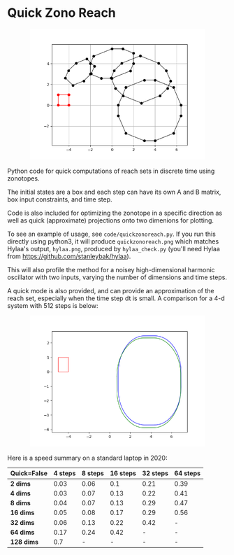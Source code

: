 # Quick Zono Reach

<p align="center"> <img src="code/quickzonoreach.png" alt="Hylaa Logo" width=400/> </p>

Python code for quick computations of reach sets in discrete time using zonotopes.

The initial states are a box and each step can have its own A and B matrix, box input constraints, and time step.

Code is also included for optimizing the zonotope in a specific direction as well as quick (approximate) projections onto two dimenions for plotting.

To see an example of usage, see `code/quickzonoreach.py`. If you run this
directly using python3, it will produce `quickzonoreach.png` which matches Hylaa's output, `hylaa.png`, produced by `hylaa_check.py` (you'll need Hylaa from https://github.com/stanleybak/hylaa).

This will also profile the method for a noisey high-dimensional harmonic oscillator with two inputs, varying the number of dimensions and time steps.

A quick mode is also provided, and can provide an approximation of the reach set, especially when the time step dt is small. A comparison for a 4-d system with 512 steps is below:

<p align="center"> <img src="code/compare.png" alt="Hylaa Logo" width=400/> </p>

Here is a speed summary on a standard laptop in 2020:

Quick=False | **4 steps** | **8 steps** | **16 steps** | **32 steps** | **64 steps**
--- | --- | --- | --- | --- | ---
**2 dims** | 0.03 | 0.06 | 0.1 | 0.21 | 0.39
**4 dims** | 0.03 | 0.07 | 0.13 | 0.22 | 0.41
**8 dims** | 0.04 | 0.07 | 0.13 | 0.29 | 0.47
**16 dims** | 0.05 | 0.08 | 0.17 | 0.29 | 0.56
**32 dims** | 0.06 | 0.13 | 0.22 | 0.42 | -
**64 dims** | 0.17 | 0.24 | 0.42 | - | -
**128 dims** | 0.7 | - | - | - | -


